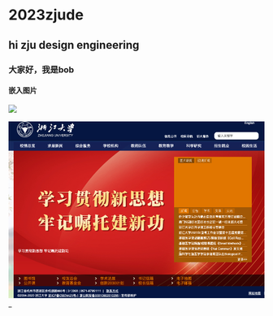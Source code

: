 # 2023zjude
## hi zju design engineering
### 大家好，我是bob
#### 嵌入图片

![](https://www.zju.edu.cn/_upload/article/images/c3/98/1fb1d281492eb477a098ef7a2901/6d8d432f-56ac-47eb-b22d-a23b103aed01.png)

![](img/zju.png)_

